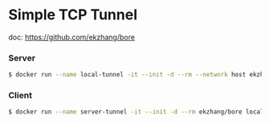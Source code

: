 # Simple TCP Tunnel

doc: https://github.com/ekzhang/bore

### Server
```bash
$ docker run --name local-tunnel -it --init -d --rm --network host ekzhang/bore server
```

### Client
```bash
$ docker run --name server-tunnel -it --init -d --rm ekzhang/bore local -l host.docker.internal -t ${remote-host} -p ${port} ${remote-port}
```
